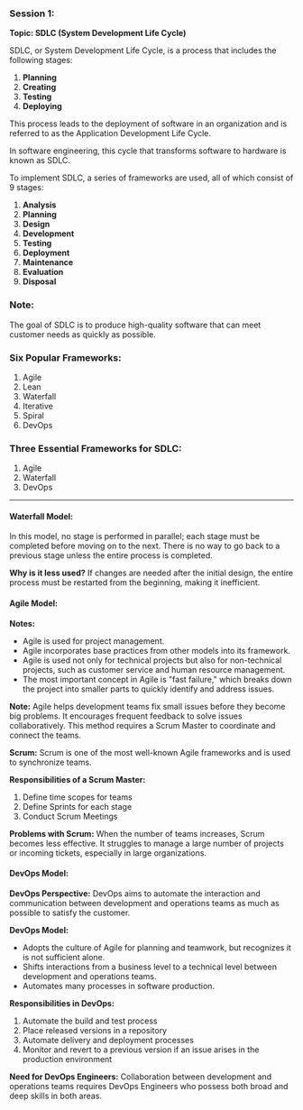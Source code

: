 ### Session 1: 

**Topic: SDLC (System Development Life Cycle)**

SDLC, or System Development Life Cycle, is a process that includes the following stages:

1. **Planning**
2. **Creating**
3. **Testing**
4. **Deploying**

This process leads to the deployment of software in an organization and is referred to as the Application Development Life Cycle.

In software engineering, this cycle that transforms software to hardware is known as SDLC.

To implement SDLC, a series of frameworks are used, all of which consist of 9 stages:

1. **Analysis**
2. **Planning**
3. **Design**
4. **Development**
5. **Testing**
6. **Deployment**
7. **Maintenance**
8. **Evaluation**
9. **Disposal**

### Note:
The goal of SDLC is to produce high-quality software that can meet customer needs as quickly as possible.

### Six Popular Frameworks:
1. Agile
2. Lean
3. Waterfall
4. Iterative
5. Spiral
6. DevOps

### Three Essential Frameworks for SDLC:
1. Agile
2. Waterfall
3. DevOps

---

#### Waterfall Model:

In this model, no stage is performed in parallel; each stage must be completed before moving on to the next. There is no way to go back to a previous stage unless the entire process is completed.

**Why is it less used?**
If changes are needed after the initial design, the entire process must be restarted from the beginning, making it inefficient.

#### Agile Model:

**Notes:**
- Agile is used for project management.
- Agile incorporates base practices from other models into its framework.
- Agile is used not only for technical projects but also for non-technical projects, such as customer service and human resource management.
- The most important concept in Agile is "fast failure," which breaks down the project into smaller parts to quickly identify and address issues.

**Note:**
Agile helps development teams fix small issues before they become big problems. It encourages frequent feedback to solve issues collaboratively. This method requires a Scrum Master to coordinate and connect the teams.

**Scrum:**
Scrum is one of the most well-known Agile frameworks and is used to synchronize teams.

**Responsibilities of a Scrum Master:**
1. Define time scopes for teams
2. Define Sprints for each stage
3. Conduct Scrum Meetings

**Problems with Scrum:**
When the number of teams increases, Scrum becomes less effective. It struggles to manage a large number of projects or incoming tickets, especially in large organizations.

#### DevOps Model:

**DevOps Perspective:**
DevOps aims to automate the interaction and communication between development and operations teams as much as possible to satisfy the customer.

**DevOps Model:**
- Adopts the culture of Agile for planning and teamwork, but recognizes it is not sufficient alone.
- Shifts interactions from a business level to a technical level between development and operations teams.
- Automates many processes in software production.

**Responsibilities in DevOps:**
1. Automate the build and test process
2. Place released versions in a repository
3. Automate delivery and deployment processes
4. Monitor and revert to a previous version if an issue arises in the production environment

**Need for DevOps Engineers:**
Collaboration between development and operations teams requires DevOps Engineers who possess both broad and deep skills in both areas.
